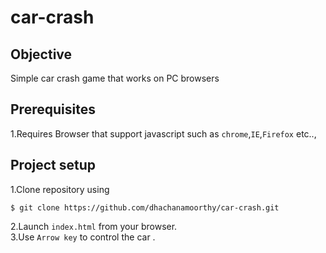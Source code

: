 # car-crash
 
## Objective
  Simple car crash game that works on PC browsers
  
## Prerequisites
  1.Requires Browser that support javascript such as `chrome`,`IE`,`Firefox` etc..,</br>
  
## Project setup
  1.Clone repository using 
  ```
  $ git clone https://github.com/dhachanamoorthy/car-crash.git 
  ```
  
  2.Launch `index.html` from your browser.</br>
  3.Use `Arrow key` to control the car .</br>
  
